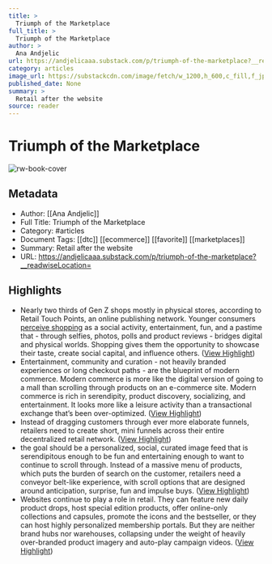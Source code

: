 ```yaml
---
title: >
  Triumph of the Marketplace
full_title: >
  Triumph of the Marketplace
author: >
  Ana Andjelic
url: https://andjelicaaa.substack.com/p/triumph-of-the-marketplace?__readwiseLocation=
category: articles
image_url: https://substackcdn.com/image/fetch/w_1200,h_600,c_fill,f_jpg,q_auto:good,fl_progressive:steep,g_auto/https%3A%2F%2Fsubstack-post-media.s3.amazonaws.com%2Fpublic%2Fimages%2F19532898-b547-424b-9e4e-2a246dda9217_1274x720.png
published_date: None
summary: >
  Retail after the website
source: reader
---
```

# Triumph of the Marketplace

![rw-book-cover](https://substackcdn.com/image/fetch/w_1200,h_600,c_fill,f_jpg,q_auto:good,fl_progressive:steep,g_auto/https%3A%2F%2Fsubstack-post-media.s3.amazonaws.com%2Fpublic%2Fimages%2F19532898-b547-424b-9e4e-2a246dda9217_1274x720.png)

## Metadata
- Author: [[Ana Andjelic]]
- Full Title: Triumph of the Marketplace
- Category: #articles
- Document Tags: [[dtc]] [[ecommerce]] [[favorite]] [[marketplaces]] 
- Summary: Retail after the website
- URL: https://andjelicaaa.substack.com/p/triumph-of-the-marketplace?__readwiseLocation=

## Highlights
- Nearly two thirds of Gen Z shops mostly in physical stores, according to Retail Touch Points, an online publishing network. Younger consumers [perceive shopping](https://retail-assist.com/gen-z-vs-gen-x-vs-gen-y-shopping-habits-survey/) as a social activity, entertainment, fun, and a pastime that - through selfies, photos, polls and product reviews - bridges digital and physical worlds. Shopping gives them the opportunity to showcase their taste, create social capital, and influence others. ([View Highlight](https://read.readwise.io/read/01jd4fx87wh0xxkd76se718203))
- Entertainment, community and curation - not heavily branded experiences or long checkout paths - are the blueprint of modern commerce. Modern commerce is more like the digital version of going to a mall than scrolling through products on an e-commerce site. Modern commerce is rich in serendipity, product discovery, socializing, and entertainment. It looks more like a leisure activity than a transactional exchange that’s been over-optimized. ([View Highlight](https://read.readwise.io/read/01jd4fxxdksp9hhz9taj8emxb3))
- Instead of dragging customers through ever more elaborate funnels, retailers need to create short, mini funnels across their entire decentralized retail network. ([View Highlight](https://read.readwise.io/read/01jd4fz2zmb8bm8rptw2s3v55x))
- the goal should be a personalized, social, curated image feed that is serendipitous enough to be fun and entertaining enough to want to continue to scroll through. Instead of a massive menu of products, which puts the burden of search on the customer, retailers need a conveyor belt-like experience, with scroll options that are designed around anticipation, surprise, fun and impulse buys. ([View Highlight](https://read.readwise.io/read/01jd4g0qeps7crjrvtvzfzmx4k))
- Websites continue to play a role in retail. They can feature new daily product drops, host special edition products, offer online-only collections and capsules, promote the icons and the bestseller, or they can host highly personalized membership portals. But they are neither brand hubs nor warehouses, collapsing under the weight of heavily over-branded product imagery and auto-play campaign videos. ([View Highlight](https://read.readwise.io/read/01jd4g6yhq61hss2reac64hgag))


